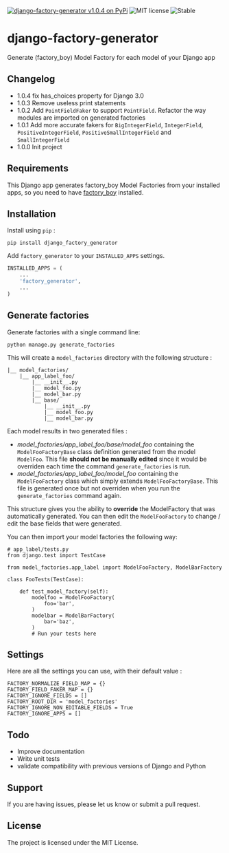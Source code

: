 [![django-factory-generator v1.0.4 on PyPi](https://img.shields.io/badge/pypi-1.0.4-green.svg)](https://pypi.python.org/pypi/django-factory-generator)
![MIT license](https://img.shields.io/badge/licence-MIT-blue.svg)
![Stable](https://img.shields.io/badge/status-stable-green.svg)

# django-factory-generator

Generate (factory_boy) Model Factory for each model of your Django app

## Changelog

+ 1.0.4 fix has_choices property for Django 3.0
+ 1.0.3 Remove useless print statements
+ 1.0.2 Add `PointFieldFaker` to support `PointField`. Refactor the way modules are imported on generated factories
+ 1.0.1 Add more accurate fakers for `BigIntegerField`, `IntegerField`, `PositiveIntegerField`, `PositiveSmallIntegerField` and `SmallIntegerField`
+ 1.0.0 Init project


## Requirements

This Django app generates factory_boy Model Factories from your installed apps, so you need to have [factory_boy](https://github.com/FactoryBoy/factory_boy) installed.


## Installation

Install using `pip` :

`pip install django_factory_generator`

Add `factory_generator` to your `INSTALLED_APPS` settings.

```python
INSTALLED_APPS = (
    ...
    'factory_generator',
    ...
)
```

## Generate factories

Generate factories with a single command line: 

`python manage.py generate_factories`

This will create a `model_factories` directory with the following structure :

```
|__ model_factories/
    |__ app_label_foo/
        |__ __init__.py
        |__ model_foo.py
        |__ model_bar.py
        |__ base/
            |__ __init__.py
            |__ model_foo.py
            |__ model_bar.py
```

Each model results in two generated files :

+ *model_factories/app_label_foo/base/model_foo* containing the `ModelFooFactoryBase` class definition generated from the model `ModelFoo`. This file **should not be manually edited** since it would be overriden each time the command `generate_factories` is run.
+ *model_factories/app_label_foo/model_foo* containing the `ModelFooFactory` class which simply extends `ModelFooFactoryBase`. This file is generated once but not overriden when you run the `generate_factories` command again.

This structure gives you the ability to **override** the ModelFactory that was automatically generated. You can then edit the `ModelFooFactory` to change / edit the base fields that were generated.

You can then import your model factories the following way:


```
# app_label/tests.py
from django.test import TestCase

from model_factories.app_label import ModelFooFactory, ModelBarFactory

class FooTests(TestCase):

    def test_model_factory(self):
        modelfoo = ModelFooFactory(
            foo='bar',
        )
        modelbar = ModelBarFactory(
            bar='baz',
        )
        # Run your tests here

```



## Settings

Here are all the settings you can use, with their default value :

```
FACTORY_NORMALIZE_FIELD_MAP = {}
FACTORY_FIELD_FAKER_MAP = {}
FACTORY_IGNORE_FIELDS = []
FACTORY_ROOT_DIR = 'model_factories'
FACTORY_IGNORE_NON_EDITABLE_FIELDS = True
FACTORY_IGNORE_APPS = []
```

## Todo

+ Improve documentation
+ Write unit tests
+ validate compatibility with previous versions of Django and Python

## Support

If you are having issues, please let us know or submit a pull request.

## License

The project is licensed under the MIT License.